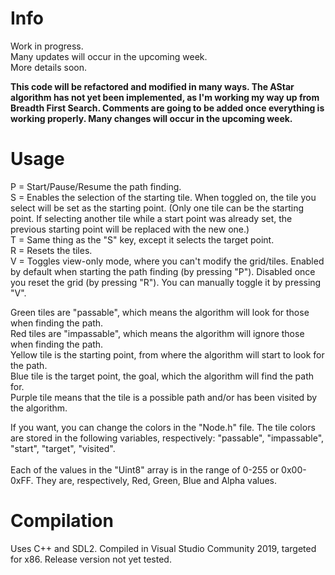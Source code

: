 # Info
Work in progress.
<br>
Many updates will occur in the upcoming week.
<br>
More details soon.

**This code will be refactored and modified in many ways. The AStar algorithm has not yet been implemented, as I'm working my way up from Breadth First Search. Comments are going to be added once everything is working properly. Many changes will occur in the upcoming week.**
# Usage

P = Start/Pause/Resume the path finding.
<br>
S = Enables the selection of the starting tile. When toggled on, the tile you select will be set as the starting point. (Only one tile can be the starting point. If selecting another tile while a start point was already set, the previous starting point will be replaced with the new one.)
<br>
T = Same thing as the "S" key, except it selects the target point.
<br>
R = Resets the tiles.
<br>
V = Toggles view-only mode, where you can't modify the grid/tiles. Enabled by default when starting the path finding (by pressing "P"). Disabled once you reset the grid (by pressing "R"). You can manually toggle it by pressing "V".

Green tiles are "passable", which means the algorithm will look for those when finding the path.
<br>
Red tiles are "impassable", which means the algorithm will ignore those when finding the path.
<br>
Yellow tile is the starting point, from where the algorithm will start to look for the path.
<br>
Blue tile is the target point, the goal, which the algorithm will find the path for.
<br>
Purple tile means that the tile is a possible path and/or has been visited by the algorithm.
<br>

If you want, you can change the colors in the "Node.h" file. The tile colors are stored in the following variables, respectively: "passable", "impassable", "start", "target", "visited".
<br>
<br>
Each of the values in the "Uint8" array is in the range of 0-255 or 0x00-0xFF. They are, respectively, Red, Green, Blue and Alpha values.

# Compilation

Uses C++ and SDL2.
Compiled in Visual Studio Community 2019, targeted for x86. Release version not yet tested.
